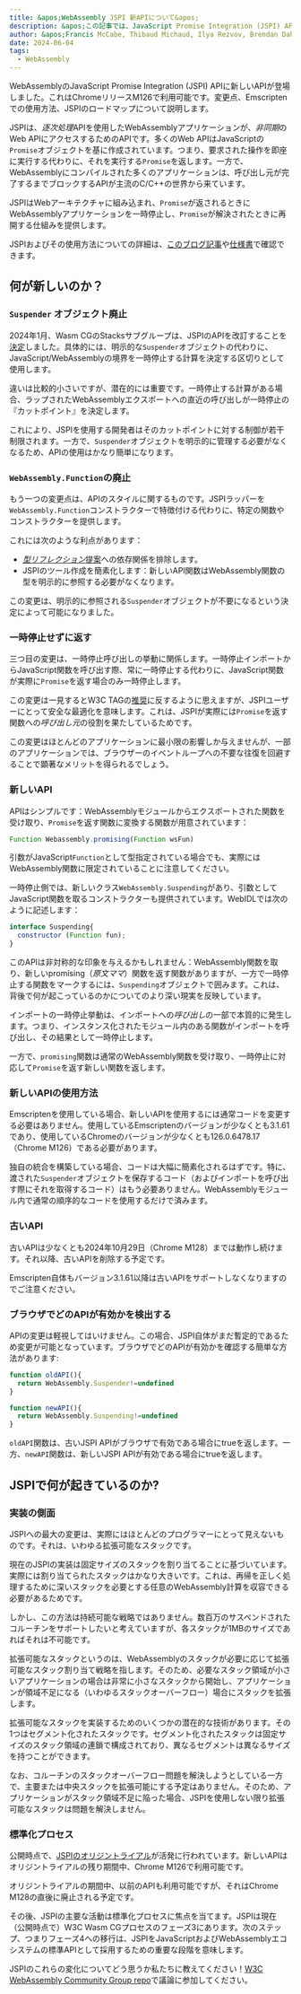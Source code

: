 ```yaml
---
title: &apos;WebAssembly JSPI 新APIについて&apos;
description: &apos;この記事では、JavaScript Promise Integration (JSPI) APIに関する今後の変更点を詳しく説明します。&apos;
author: &apos;Francis McCabe, Thibaud Michaud, Ilya Rezvov, Brendan Dahl&apos;
date: 2024-06-04
tags:
  - WebAssembly
---
```

WebAssemblyのJavaScript Promise Integration (JSPI) APIに新しいAPIが登場しました。これはChromeリリースM126で利用可能です。変更点、Emscriptenでの使用方法、JSPIのロードマップについて説明します。

JSPIは、*逐次処理*APIを使用したWebAssemblyアプリケーションが、*非同期*のWeb APIにアクセスするためのAPIです。多くのWeb APIはJavaScriptの`Promise`オブジェクトを基に作成されています。つまり、要求された操作を即座に実行する代わりに、それを実行する`Promise`を返します。一方で、WebAssemblyにコンパイルされた多くのアプリケーションは、呼び出し元が完了するまでブロックするAPIが主流のC/C++の世界から来ています。

<!--truncate-->
JSPIはWebアーキテクチャに組み込まれ、`Promise`が返されるときにWebAssemblyアプリケーションを一時停止し、`Promise`が解決されたときに再開する仕組みを提供します。

JSPIおよびその使用方法についての詳細は、[このブログ記事](https://v8.dev/blog/jspi)や[仕様書](https://github.com/WebAssembly/js-promise-integration)で確認できます。

## 何が新しいのか？

### `Suspender` オブジェクト廃止

2024年1月、Wasm CGのStacksサブグループは、JSPIのAPIを改訂することを[決定](https://github.com/WebAssembly/meetings/blob/297ac8b5ac00e6be1fe33b1f4a146cc7481b631d/stack/2024/stack-2024-01-29.md)しました。具体的には、明示的な`Suspender`オブジェクトの代わりに、JavaScript/WebAssemblyの境界を一時停止する計算を決定する区切りとして使用します。

違いは比較的小さいですが、潜在的には重要です。一時停止する計算がある場合、ラップされたWebAssemblyエクスポートへの直近の呼び出しが一時停止の『カットポイント』を決定します。

これにより、JSPIを使用する開発者はそのカットポイントに対する制御が若干制限されます。一方で、`Suspender`オブジェクトを明示的に管理する必要がなくなるため、APIの使用はかなり簡単になります。

### `WebAssembly.Function`の廃止

もう一つの変更点は、APIのスタイルに関するものです。JSPIラッパーを`WebAssembly.Function`コンストラクターで特徴付ける代わりに、特定の関数やコンストラクターを提供します。

これには次のような利点があります：

- [*型リフレクション*提案](https://github.com/WebAssembly/js-types)への依存関係を排除します。
- JSPIのツール作成を簡素化します：新しいAPI関数はWebAssembly関数の型を明示的に参照する必要がなくなります。

この変更は、明示的に参照される`Suspender`オブジェクトが不要になるという決定によって可能になりました。

### 一時停止せずに返す

三つ目の変更は、一時停止呼び出しの挙動に関係します。一時停止インポートからJavaScript関数を呼び出す際、常に一時停止する代わりに、JavaScript関数が実際に`Promise`を返す場合のみ一時停止します。

この変更は一見するとW3C TAGの[推奨](https://www.w3.org/2001/tag/doc/promises-guide#accepting-promises)に反するように思えますが、JSPIユーザーにとって安全な最適化を意味します。これは、JSPIが実際には`Promise`を返す関数への*呼び出し元*の役割を果たしているためです。

この変更はほとんどのアプリケーションに最小限の影響しか与えませんが、一部のアプリケーションでは、ブラウザーのイベントループへの不要な往復を回避することで顕著なメリットを得られるでしょう。

### 新しいAPI

APIはシンプルです：WebAssemblyモジュールからエクスポートされた関数を受け取り、`Promise`を返す関数に変換する関数が用意されています：

```js
Function Webassembly.promising(Function wsFun)
```

引数がJavaScript`Function`として型指定されている場合でも、実際にはWebAssembly関数に限定されていることに注意してください。

一時停止側では、新しいクラス`WebAssembly.Suspending`があり、引数としてJavaScript関数を取るコンストラクターも提供されています。WebIDLでは次のように記述します：

```js
interface Suspending{
  constructor (Function fun);
}
```

このAPIは非対称的な印象を与えるかもしれません：WebAssembly関数を取り、新しいpromising（*原文ママ*）関数を返す関数がありますが、一方で一時停止する関数をマークするには、`Suspending`オブジェクトで囲みます。これは、背後で何が起こっているのかについてのより深い現実を反映しています。

インポートの一時停止挙動は、インポートへの*呼び出し*の一部で本質的に発生します。つまり、インスタンス化されたモジュール内のある関数がインポートを呼び出し、その結果として一時停止します。

一方で、`promising`関数は通常のWebAssembly関数を受け取り、一時停止に対応して`Promise`を返す新しい関数を返します。

### 新しいAPIの使用方法

Emscriptenを使用している場合、新しいAPIを使用するには通常コードを変更する必要はありません。使用しているEmscriptenのバージョンが少なくとも3.1.61であり、使用しているChromeのバージョンが少なくとも126.0.6478.17（Chrome M126）である必要があります。

独自の統合を構築している場合、コードは大幅に簡素化されるはずです。特に、渡された`Suspender`オブジェクトを保存するコード（およびインポートを呼び出す際にそれを取得するコード）はもう必要ありません。WebAssemblyモジュール内で通常の順序的なコードを使用するだけで済みます。

### 古いAPI

古いAPIは少なくとも2024年10月29日（Chrome M128）までは動作し続けます。それ以降、古いAPIを削除する予定です。

Emscripten自体もバージョン3.1.61以降は古いAPIをサポートしなくなりますのでご注意ください。

### ブラウザでどのAPIが有効かを検出する

APIの変更は軽視してはいけません。この場合、JSPI自体がまだ暫定的であるため変更が可能となっています。ブラウザでどのAPIが有効かを確認する簡単な方法があります:

```js
function oldAPI(){
  return WebAssembly.Suspender!=undefined
}

function newAPI(){
  return WebAssembly.Suspending!=undefined
}
```

`oldAPI`関数は、古いJSPI APIがブラウザで有効である場合にtrueを返します。一方、`newAPI`関数は、新しいJSPI APIが有効である場合にtrueを返します。

## JSPIで何が起きているのか?

### 実装の側面

JSPIへの最大の変更は、実際にはほとんどのプログラマーにとって見えないものです。それは、いわゆる拡張可能なスタックです。

現在のJSPIの実装は固定サイズのスタックを割り当てることに基づいています。実際には割り当てられたスタックはかなり大きいです。これは、再帰を正しく処理するために深いスタックを必要とする任意のWebAssembly計算を収容できる必要があるためです。

しかし、この方法は持続可能な戦略ではありません。数百万のサスペンドされたコルーチンをサポートしたいと考えていますが、各スタックが1MBのサイズであればそれは不可能です。

拡張可能なスタックというのは、WebAssemblyのスタックが必要に応じて拡張可能なスタック割り当て戦略を指します。そのため、必要なスタック領域が小さいアプリケーションの場合は非常に小さなスタックから開始し、アプリケーションが領域不足になる（いわゆるスタックオーバーフロー）場合にスタックを拡張します。

拡張可能なスタックを実装するためのいくつかの潜在的な技術があります。その1つはセグメント化されたスタックです。セグメント化されたスタックは固定サイズのスタック領域の連鎖で構成されており、異なるセグメントは異なるサイズを持つことができます。

なお、コルーチンのスタックオーバーフロー問題を解決しようとしている一方で、主要または中央スタックを拡張可能にする予定はありません。そのため、アプリケーションがスタック領域不足に陥った場合、JSPIを使用しない限り拡張可能なスタックは問題を解決しません。

### 標準化プロセス

公開時点で、[JSPIのオリジントライアル](https://v8.dev/blog/jspi-ot)が活発に行われています。新しいAPIはオリジントライアルの残り期間中、Chrome M126で利用可能です。

オリジントライアルの期間中、以前のAPIも利用可能ですが、それはChrome M128の直後に廃止される予定です。

その後、JSPIの主要な活動は標準化プロセスに焦点を当てます。JSPIは現在（公開時点で）W3C Wasm CGプロセスのフェーズ3にあります。次のステップ、つまりフェーズ4への移行は、JSPIをJavaScriptおよびWebAssemblyエコシステムの標準APIとして採用するための重要な段階を意味します。

JSPIのこれらの変化についてどう思うか私たちに教えてください！[W3C WebAssembly Community Group repo](https://github.com/WebAssembly/js-promise-integration)で議論に参加してください。
